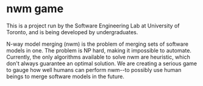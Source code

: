 # nwm game

This is a project run by the Software Engineering Lab at University of Toronto, and is being developed by undergraduates. 

N-way model merging (nwm) is the problem of merging sets of software models in one. The problem is NP hard, making it impossible to automate. Currently, the only algorithms available to solve nwm are heuristic, which don't always guarantee an optimal solution. We are creating a serious game to gauge how well humans can perform nwm--to possibly use human beings to merge software models in the future.

